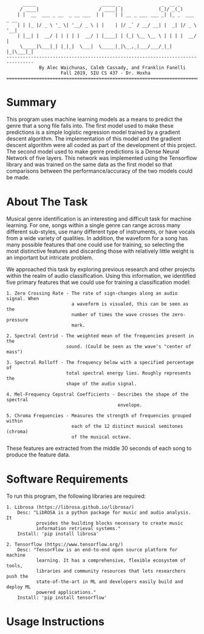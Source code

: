 ```================================================================================
      _____                        _____ _               _  __ _           
     / ____|                      / ____| |             (_)/ _(_)          
    | |  __  ___ _ __  _ __ ___  | |    | | __ _ ___ ___ _| |_ _  ___ _ __ 
    | | |_ |/ _ \ '_ \| '__/ _ \ | |    | |/ _` / __/ __| |  _| |/ _ \ '__|
    | |__| |  __/ | | | | |  __/ | |____| | (_| \__ \__ \ | | | |  __/ |   
     \_____|\___|_| |_|_|  \___|  \_____|_|\__,_|___/___/_|_| |_|\___|_|                                             
--------------------------------------------------------------------------------
            By Alec Waichunas, Caleb Cassady, and Franklin Fanelli
                    Fall 2019, SIU CS 437 - Dr. Hoxha
================================================================================
```
# Summary

This program uses machine learning models as a means to predict the genre that
a song file falls into. 
The first model used to make these predictions is a simple logistic regression 
model trained by a gradient descent algorithm. The implementation of this model 
and the gradient descent algorithm were all coded as part of the development of 
this project.
The second model used to make genre predictions is a Dense Neural Network of
five layers. This network was implemented using the Tensorflow library and was
trained on the same data as the first model so that comparisons between the
performance/accuracy of the two models could be made.


# About The Task

Musical genre identification is an interesting and difficult task for machine
learning. For one, songs within a single genre can range across many different
sub-styles, use many different type of instruments, or have vocals from a wide
variety of qualities. In addition, the waveform for a song has many possible
features that one could use for training, so selecting the most distinctive
features and discarding those with relatively little weight is an important but
intricate problem.

We approached this task by exploring previous research and other projects within
the realm of audio classification. Using this information, we identified five
primary features that we could use for training a classification model:

    1. Zero Crossing Rate - The rate of sign-changes along an audio signal. When
                            a waveform is visualed, this can be seen as the
                            number of times the wave crosses the zero-pressure
                            mark.
            
    2. Spectral Centrid - The weighted mean of the frequencies present in the
                          sound. (Could be seen as the wave's "center of mass")

    3. Spectral Rolloff - The frequency below with a specified percentage of
                          total spectral energy lies. Roughly represents the
                          shape of the audio signal.
    
    4. Mel-Frequency Cepstral Coefficients - Describes the shape of the spectral
                                             envelope.
                                             
    5. Chroma Frequencies - Measures the strength of frequencies grouped within
                            each of the 12 distinct musical semitones (chroma)
                            of the musical octave.

These features are extracted from the middle 30 seconds of each song to produce
the feature data.


# Software Requirements

To run this program, the following libraries are required:

    1. Librosa (https://librosa.github.io/librosa/)
        Desc: "LibROSA is a python package for music and audio analysis. It 
               provides the building blocks necessary to create music 
               information retrieval systems."
        Install: 'pip install librosa'
    
    2. Tensorflow (https://www.tensorflow.org/)
        Desc: "TensorFlow is an end-to-end open source platform for machine 
               learning. It has a comprehensive, flexible ecosystem of tools, 
               libraries and community resources that lets researchers push the 
               state-of-the-art in ML and developers easily build and deploy ML 
               powered applications."
        Install: 'pip install tensorflow'


# Usage Instructions

